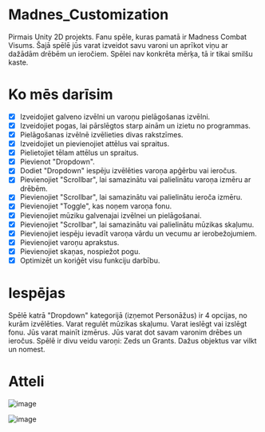 # Madnes_Customization
Pirmais Unity 2D projekts.
Fanu spēle, kuras pamatā ir Madness Combat Visums.
Šajā spēlē jūs varat izveidot savu varoni un aprīkot viņu ar dažādām drēbēm un ieročiem.
Spēlei nav konkrēta mērķa, tā ir tikai smilšu kaste.

# Ko mēs darīsim
- [x] Izveidojiet galveno izvēlni un varoņu pielāgošanas izvēlni.
- [x] Izveidojiet pogas, lai pārslēgtos starp ainām un izietu no programmas.
- [x] Pielāgošanas izvēlnē izvēlieties divas rakstzīmes.
- [x] Izveidojiet un pievienojiet attēlus vai spraitus.
- [x] Pielietojiet tēlam attēlus un spraitus.
- [x] Pievienot "Dropdown".
- [x] Dodiet "Dropdown" iespēju izvēlēties varoņa apģērbu vai ieročus.
- [x] Pievienojiet "Scrollbar", lai samazinātu vai palielinātu varoņa izmēru ar drēbēm.
- [x] Pievienojiet "Scrollbar", lai samazinātu vai palielinātu ieroča izmēru.
- [x] Pievienojiet "Toggle", kas noņem varoņa fonu.
- [x] Pievienojiet mūziku galvenajai izvēlnei un pielāgošanai.
- [x] Pievienojiet "Scrollbar", lai samazinātu vai palielinātu mūzikas skaļumu.
- [x] Pievienojiet iespēju ievadīt varoņa vārdu un vecumu ar ierobežojumiem.
- [x] Pievienojiet varoņu aprakstus.
- [x] Pievienojiet skaņas, nospiežot pogu.
- [x] Optimizēt un koriģēt visu funkciju darbību.

# Iespējas
Spēlē katrā "Dropdown" kategorijā (izņemot Personāžus) ir 4 opcijas, no kurām izvēlēties.
Varat regulēt mūzikas skaļumu.
Varat ieslēgt vai izslēgt fonu.
Jūs varat mainīt izmērus.
Jūs varat dot savam varonim drēbes un ieročus.
Spēlē ir divu veidu varoņi: Zeds un Grants.
Dažus objektus var vilkt un nomest.

# Atteli
![image](https://github.com/user-attachments/assets/84303b13-e559-48cb-8194-dc772fd3f5ab)

![image](https://github.com/user-attachments/assets/e91b2ab3-fb81-4482-b510-6e26183276b9)
